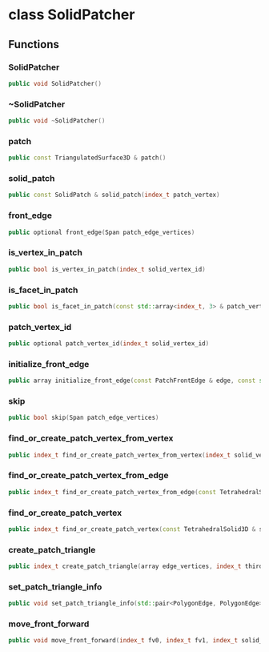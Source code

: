 # class SolidPatcher


## Functions

### SolidPatcher

```cpp
public void SolidPatcher()
```


### ~SolidPatcher

```cpp
public void ~SolidPatcher()
```


### patch

```cpp
public const TriangulatedSurface3D & patch()
```


### solid_patch

```cpp
public const SolidPatch & solid_patch(index_t patch_vertex)
```


### front_edge

```cpp
public optional front_edge(Span patch_edge_vertices)
```


### is_vertex_in_patch

```cpp
public bool is_vertex_in_patch(index_t solid_vertex_id)
```


### is_facet_in_patch

```cpp
public bool is_facet_in_patch(const std::array<index_t, 3> & patch_vertices)
```


### patch_vertex_id

```cpp
public optional patch_vertex_id(index_t solid_vertex_id)
```


### initialize_front_edge

```cpp
public array initialize_front_edge(const PatchFrontEdge & edge, const std::array<index_t, 2> & solid_edge_vertices)
```


### skip

```cpp
public bool skip(Span patch_edge_vertices)
```


### find_or_create_patch_vertex_from_vertex

```cpp
public index_t find_or_create_patch_vertex_from_vertex(index_t solid_vertex)
```


### find_or_create_patch_vertex_from_edge

```cpp
public index_t find_or_create_patch_vertex_from_edge(const TetrahedralSolid3D & solid, index_t solid_edge)
```


### find_or_create_patch_vertex

```cpp
public index_t find_or_create_patch_vertex(const TetrahedralSolid3D & solid, const SolidPatch & patch)
```


### create_patch_triangle

```cpp
public index_t create_patch_triangle(array edge_vertices, index_t third_vertex)
```


### set_patch_triangle_info

```cpp
public void set_patch_triangle_info(std::pair<PolygonEdge, PolygonEdge> & triangle_info, const PolygonEdge & polygon_edge)
```


### move_front_forward

```cpp
public void move_front_forward(index_t fv0, index_t fv1, index_t solid_vertex, index_t opp_front_vertex, const TetrahedralSolid3D & solid)
```




